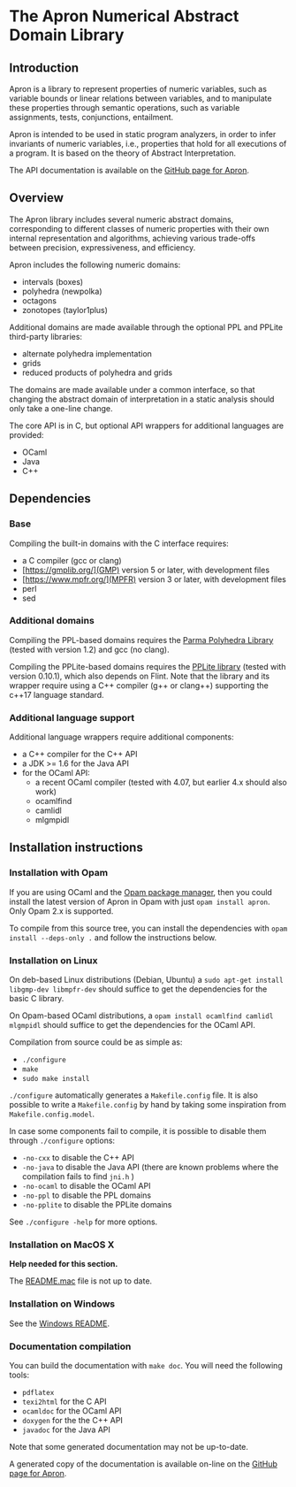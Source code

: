 # The Apron Numerical Abstract Domain Library


## Introduction

Apron is a library to represent properties of numeric variables, such as variable bounds or linear relations between variables, and to manipulate these properties through semantic operations, such as variable assignments, tests, conjunctions, entailment.

Apron is intended to be used in static program analyzers, in order to infer invariants of numeric variables, i.e., properties that hold for all executions of a program. It is based on the theory of Abstract Interpretation.


The API documentation is available on the [GitHub page for Apron](https://antoinemine.github.io/Apron/doc/).


## Overview

The Apron library includes several numeric abstract domains, corresponding to different classes of numeric properties with their own internal representation and algorithms, achieving various trade-offs between precision, expressiveness, and efficiency.

Apron includes the following numeric domains:
* intervals (boxes)
* polyhedra (newpolka)
* octagons
* zonotopes (taylor1plus)

Additional domains are made available through the optional PPL and PPLite third-party libraries:
* alternate polyhedra implementation
* grids
* reduced products of polyhedra and grids

The domains are made available under a common interface, so that changing the abstract domain of interpretation in a static analysis should only take a one-line change.

The core API is in C, but optional API wrappers for additional languages are provided:
* OCaml
* Java
* C++


## Dependencies

### Base

Compiling the built-in domains with the C interface requires:
* a C compiler (gcc or clang)
* [https://gmplib.org/](GMP) version 5 or later, with development files
* [https://www.mpfr.org/](MPFR) version 3 or later, with development files
* perl
* sed


### Additional domains

Compiling the PPL-based domains requires the [Parma Polyhedra Library](http://bugseng.com/products/ppl) (tested with version 1.2) and gcc (no clang).

Compiling the PPLite-based domains requires the
[PPLite library](https://github.com/ezaffanella/PPLite)
(tested with version 0.10.1), which also depends on Flint.
Note that the library and its wrapper require using a C++ compiler
(g++ or clang++) supporting the c++17 language standard.


### Additional language support

Additional language wrappers require additional components:
* a C++ compiler for the C++ API
* a JDK >= 1.6 for the Java API
* for the OCaml API:
  * a recent OCaml compiler (tested with 4.07, but earlier 4.x should also work)
  * ocamlfind
  * camlidl
  * mlgmpidl


## Installation instructions

### Installation with Opam

If you are using OCaml and the [Opam package manager](https://opam.ocaml.org/), then you could install the latest version of Apron in Opam with just `opam install apron`.
Only Opam 2.x is supported.

To compile from this source tree, you can install the dependencies with `opam install --deps-only .` and follow the instructions below.


### Installation on Linux

On deb-based Linux distributions (Debian, Ubuntu) a `sudo apt-get install libgmp-dev libmpfr-dev` should suffice to get the dependencies for the basic C library.

On Opam-based OCaml distributions, a `opam install ocamlfind camlidl mlgmpidl` should suffice to get the dependencies for the OCaml API.

Compilation from source could be as simple as:
* `./configure`
* `make`
* `sudo make install`

`./configure` automatically generates a `Makefile.config` file. It is also possible to write a `Makefile.config` by hand by taking some inspiration from `Makefile.config.model`.

In case some components fail to compile, it is possible to disable them through `./configure` options:
* `-no-cxx` to disable the C++  API
* `-no-java` to disable the Java API (there are known problems where the compilation fails to find `jni.h` )
* `-no-ocaml` to disable the OCaml API
* `-no-ppl` to disable the PPL domains
* `-no-pplite` to disable the PPLite domains

See `./configure -help` for more options.



### Installation on MacOS X

**Help needed for this section.**

The [README.mac](README.mac) file is not up to date.



### Installation on Windows

See the [Windows README](README.windows.md).


### Documentation compilation

You can build the documentation with `make doc`.
You will need the following tools:
* `pdflatex`
* `texi2html` for the C API
* `ocamldoc` for the OCaml API
* `doxygen` for the the C++ API
* `javadoc` for the Java API

Note that some generated documentation may not be up-to-date.

A generated copy of the documentation is available on-line on the [GitHub page for Apron](https://antoinemine.github.io/Apron/doc/).
